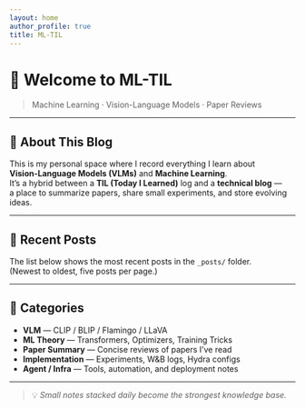 ```yaml
---
layout: home
author_profile: true
title: ML-TIL
---
```


# 👋 Welcome to **ML-TIL**
> Machine Learning · Vision-Language Models · Paper Reviews

---

## 📘 About This Blog
This is my personal space where I record everything I learn about  
**Vision-Language Models (VLMs)** and **Machine Learning**.  
It’s a hybrid between a **TIL (Today I Learned)** log and a **technical blog** —  
a place to summarize papers, share small experiments, and store evolving ideas.

---

## 🧠 Recent Posts
The list below shows the most recent posts in the `_posts/` folder.  
(Newest to oldest, five posts per page.)

---

## 📂 Categories
- **VLM** — CLIP / BLIP / Flamingo / LLaVA  
- **ML Theory** — Transformers, Optimizers, Training Tricks  
- **Paper Summary** — Concise reviews of papers I’ve read  
- **Implementation** — Experiments, W&B logs, Hydra configs  
- **Agent / Infra** — Tools, automation, and deployment notes  

---

> 💡 *Small notes stacked daily become the strongest knowledge base.*